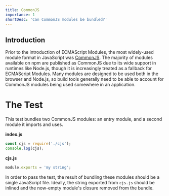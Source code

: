 ```yaml
---
title: CommonJS
importance: 1
shortDesc: 'Can CommonJS modules be bundled?'
---
```


## Introduction

Prior to the introduction of ECMAScript Modules, the most widely-used module format in JavaScript was [CommonJS](https://nodejs.org/api/modules.html). The majority of modules available on npm are published as CommonJS due to its wide support in runtimes like Node.js, though it is increasingly treated as a fallback for ECMAScript Modules. Many modules are designed to be used both in the browser and Node.js, so build tools generally need to be able to account for CommonJS modules being used somewhere in an application.

# The Test

This test bundles two CommonJS modules: an entry module, and a second module it imports and uses.

**index.js**

```js
const cjs = require('./cjs');
console.log(cjs);
```

**cjs.js**

```js
module.exports = 'my string';
```

In order to pass the test, the result of bundling these modules should be a single JavaScript file. Ideally, the string exported from `cjs.js` should be inlined and the now-empty module's closure removed from the bundle.
